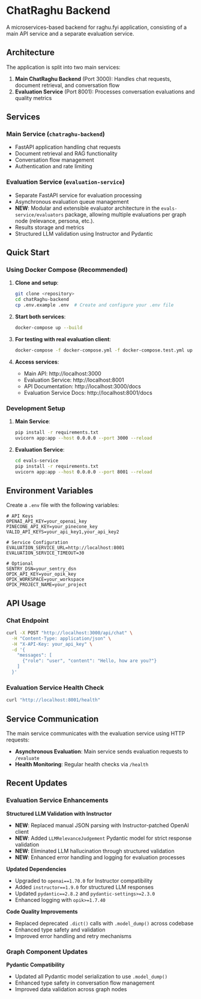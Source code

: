 # ChatRaghu Backend

A microservices-based backend for raghu.fyi application, consisting of a main API service and a separate evaluation service.

## Architecture

The application is split into two main services:

1. **Main ChatRaghu Backend** (Port 3000): Handles chat requests, document retrieval, and conversation flow
2. **Evaluation Service** (Port 8001): Processes conversation evaluations and quality metrics

## Services

### Main Service (`chatraghu-backend`)
- FastAPI application handling chat requests
- Document retrieval and RAG functionality
- Conversation flow management
- Authentication and rate limiting

### Evaluation Service (`evaluation-service`)
- Separate FastAPI service for evaluation processing
- Asynchronous evaluation queue management
- **NEW**: Modular and extensible evaluator architecture in the `evals-service/evaluators` package, allowing multiple evaluations per graph node (relevance, persona, etc.).
- Results storage and metrics
- Structured LLM validation using Instructor and Pydantic

## Quick Start

### Using Docker Compose (Recommended)

1. **Clone and setup**:
   ```bash
   git clone <repository>
   cd chatRaghu-backend
   cp .env.example .env  # Create and configure your .env file
   ```

2. **Start both services**:
   ```bash
   docker-compose up --build
   ```

3. **For testing with real evaluation client**:
   ```bash
   docker-compose -f docker-compose.yml -f docker-compose.test.yml up --build
   ```

4. **Access services**:
   - Main API: http://localhost:3000
   - Evaluation Service: http://localhost:8001
   - API Documentation: http://localhost:3000/docs
   - Evaluation Service Docs: http://localhost:8001/docs

### Development Setup

1. **Main Service**:
   ```bash
   pip install -r requirements.txt
   uvicorn app:app --host 0.0.0.0 --port 3000 --reload
   ```

2. **Evaluation Service**:
   ```bash
   cd evals-service
   pip install -r requirements.txt
   uvicorn app:app --host 0.0.0.0 --port 8001 --reload
   ```

## Environment Variables

Create a `.env` file with the following variables:

```env
# API Keys
OPENAI_API_KEY=your_openai_key
PINECONE_API_KEY=your_pinecone_key
VALID_API_KEYS=your_api_key1,your_api_key2

# Service Configuration
EVALUATION_SERVICE_URL=http://localhost:8001
EVALUATION_SERVICE_TIMEOUT=30

# Optional
SENTRY_DSN=your_sentry_dsn
OPIK_API_KEY=your_opik_key
OPIK_WORKSPACE=your_workspace
OPIK_PROJECT_NAME=your_project
```

## API Usage

### Chat Endpoint
```bash
curl -X POST "http://localhost:3000/api/chat" \
  -H "Content-Type: application/json" \
  -H "X-API-Key: your_api_key" \
  -d '{
    "messages": [
      {"role": "user", "content": "Hello, how are you?"}
    ]
  }'
```

### Evaluation Service Health Check
```bash
curl "http://localhost:8001/health"
```

## Service Communication

The main service communicates with the evaluation service using HTTP requests:

- **Asynchronous Evaluation**: Main service sends evaluation requests to `/evaluate`
- **Health Monitoring**: Regular health checks via `/health`

## Recent Updates

### Evaluation Service Enhancements

**Structured LLM Validation with Instructor**
- **NEW**: Replaced manual JSON parsing with Instructor-patched OpenAI client
- **NEW**: Added `LLMRelevanceJudgement` Pydantic model for strict response validation
- **NEW**: Eliminated LLM hallucination through structured validation
- **NEW**: Enhanced error handling and logging for evaluation processes

**Updated Dependencies**
- Upgraded to `openai==1.70.0` for Instructor compatibility
- Added `instructor==1.9.0` for structured LLM responses
- Updated `pydantic==2.8.2` and `pydantic-settings>=2.3.0`
- Enhanced logging with `opik>=1.7.40`

**Code Quality Improvements**
- Replaced deprecated `.dict()` calls with `.model_dump()` across codebase
- Enhanced type safety and validation
- Improved error handling and retry mechanisms

### Graph Component Updates

**Pydantic Compatibility**
- Updated all Pydantic model serialization to use `.model_dump()`
- Enhanced type safety in conversation flow management
- Improved data validation across graph nodes
